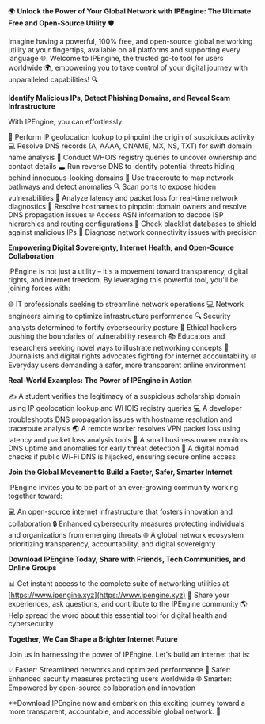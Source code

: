 🌍 **Unlock the Power of Your Global Network with IPEngine: The Ultimate Free and Open-Source Utility** 🛡️

Imagine having a powerful, 100% free, and open-source global networking utility at your fingertips, available on all platforms and supporting every language 🌐. Welcome to IPEngine, the trusted go-to tool for users worldwide 🌍, empowering you to take control of your digital journey with unparalleled capabilities! 🔍

**Identify Malicious IPs, Detect Phishing Domains, and Reveal Scam Infrastructure**

With IPEngine, you can effortlessly:

🔀 Perform IP geolocation lookup to pinpoint the origin of suspicious activity
💻 Resolve DNS records (A, AAAA, CNAME, MX, NS, TXT) for swift domain name analysis
💸 Conduct WHOIS registry queries to uncover ownership and contact details
🕳️ Run reverse DNS to identify potential threats hiding behind innocuous-looking domains
🚀 Use traceroute to map network pathways and detect anomalies
🔍 Scan ports to expose hidden vulnerabilities
💪 Analyze latency and packet loss for real-time network diagnostics
📡 Resolve hostnames to pinpoint domain owners and resolve DNS propagation issues
🌐 Access ASN information to decode ISP hierarchies and routing configurations
🚫 Check blacklist databases to shield against malicious IPs
💼 Diagnose network connectivity issues with precision

**Empowering Digital Sovereignty, Internet Health, and Open-Source Collaboration**

IPEngine is not just a utility – it's a movement toward transparency, digital rights, and internet freedom. By leveraging this powerful tool, you'll be joining forces with:

🌐 IT professionals seeking to streamline network operations
💻 Network engineers aiming to optimize infrastructure performance
🔍 Security analysts determined to fortify cybersecurity posture
🤖 Ethical hackers pushing the boundaries of vulnerability research
📚 Educators and researchers seeking novel ways to illustrate networking concepts
📰 Journalists and digital rights advocates fighting for internet accountability
🌐 Everyday users demanding a safer, more transparent online environment

**Real-World Examples: The Power of IPEngine in Action**

✍️ A student verifies the legitimacy of a suspicious scholarship domain using IP geolocation lookup and WHOIS registry queries
💻 A developer troubleshoots DNS propagation issues with hostname resolution and traceroute analysis
🌏 A remote worker resolves VPN packet loss using latency and packet loss analysis tools
🚀 A small business owner monitors DNS uptime and anomalies for early threat detection
📡 A digital nomad checks if public Wi-Fi DNS is hijacked, ensuring secure online access

**Join the Global Movement to Build a Faster, Safer, Smarter Internet**

IPEngine invites you to be part of an ever-growing community working together toward:

💻 An open-source internet infrastructure that fosters innovation and collaboration
🔒 Enhanced cybersecurity measures protecting individuals and organizations from emerging threats
🌐 A global network ecosystem prioritizing transparency, accountability, and digital sovereignty

**Download IPEngine Today, Share with Friends, Tech Communities, and Online Groups**

📊 Get instant access to the complete suite of networking utilities at [https://www.ipengine.xyz](https://www.ipengine.xyz)
💬 Share your experiences, ask questions, and contribute to the IPEngine community
🌎 Help spread the word about this essential tool for digital health and cybersecurity

**Together, We Can Shape a Brighter Internet Future**

Join us in harnessing the power of IPEngine. Let's build an internet that is:

💡 Faster: Streamlined networks and optimized performance
💪 Safer: Enhanced security measures protecting users worldwide
🌐 Smarter: Empowered by open-source collaboration and innovation

**Download IPEngine now and embark on this exciting journey toward a more transparent, accountable, and accessible global network. 🚀